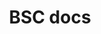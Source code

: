 ---
title: BSC docs
redirect_to: https://chaingateway.io/docs/#tag/BinanceSmartChain
permalink: /docs-docs-binance-smart-chain/
---
